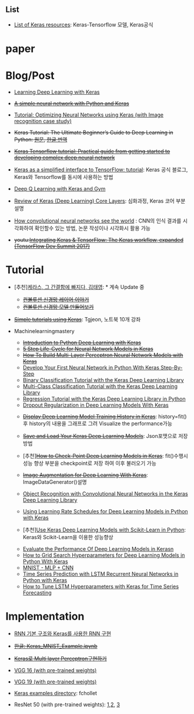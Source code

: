 

## List
- [List of Keras resources](https://github.com/fchollet/keras-resources): Keras-Tensorflow 모델, Keras공식


# paper

# Blog/Post

- [Learning Deep Learning with Keras](http://p.migdal.pl/2017/04/30/teaching-deep-learning.html)

* <Del>[A simple neural network with Python and Keras](http://www.pyimagesearch.com/2016/09/26/a-simple-neural-network-with-python-and-keras/)</del>

* [Tutorial: Optimizing Neural Networks using Keras (with Image recognition case study)](https://www.analyticsvidhya.com/blog/2016/10/tutorial-optimizing-neural-networks-using-keras-with-image-recognition-case-study/)

* <del> Keras Tutorial: The Ultimate Beginner’s Guide to Deep Learning in Python: [원문](https://elitedatascience.com/keras-tutorial-deep-learning-in-python?utm_source=mybridge&utm_medium=email&utm_campaign=read_more), [한글 번역](https://byeongkijeong.github.io/Keras-cnn-tutorial/)</del>

- <del>[Keras Tensorflow tutorial: Practical guide from getting started to developing complex deep neural network](http://cv-tricks.com/tensorflow-tutorial/keras/)</del>

* [Keras as a simplified interface to TensorFlow: tutorial](https://blog.keras.io/keras-as-a-simplified-interface-to-tensorflow-tutorial.html): Keras 공식 블로그, Keras와 Tensorflow를 동시에 사용하는 방법

* [Deep Q Learning with Keras and Gym](https://keon.io/rl/deep-q-learning-with-keras-and-gym/)

* [Review of Keras (Deep Learning) Core Layers](https://www.picnet.com.au/blogs/guido/post/2016/05/16/review-of-keras-deep-learning-core-layers/): 심화과정, Keras 코어 부분 설명

- [How convolutional neural networks see the world](https://blog.keras.io/how-convolutional-neural-networks-see-the-world.html) : CNN의 인식 결과를 시각화하여 확인할수 있는 방법, 논문 작성이나 시각화시 활용 가능

- <del> youtu:[Integrating Keras & TensorFlow: The Keras workflow, expanded (TensorFlow Dev Summit 2017)](https://www.youtube.com/watch?v=UeheTiBJ0Io&feature=youtu.be)</del>

# Tutorial

* [추천][케라스, 그 간결함에 빠지다, 김태영](https://tykimos.github.io/Keras/2017/01/27/Keras_Lecture_Contents/):   * 계속 Update 중
  * <del>[컨볼루션 신경망 레이어 이야기](https://tykimos.github.io/Keras/2017/01/27/CNN_Layer_Talk/) </del>
  * <del>[컨볼루션 신경망 모델 만들어보기](https://tykimos.github.io/Keras/2017/03/08/CNN_Getting_Started/)</del>


* <del>[Simple tutorials using Keras](https://github.com/tgjeon/Keras-Tutorials)</del>: Tgjeon, 노트북 10개 강좌


* Machinelearningmastery
  - <del>[Introduction to Python Deep Learning with Keras](http://machinelearningmastery.com/introduction-python-deep-learning-library-keras/)</del>
  * <del>[5 Step Life-Cycle for Neural Network Models in Keras](http://machinelearningmastery.com/5-step-life-cycle-neural-network-models-keras/)</del>
  - <del>[How To Build Multi-Layer Perceptron Neural Network Models with Keras](http://machinelearningmastery.com/build-multi-layer-perceptron-neural-network-models-keras/)</del>
  - [Develop Your First Neural Network in Python With Keras Step-By-Step](http://machinelearningmastery.com/tutorial-first-neural-network-python-keras/)
  - [Binary Classification Tutorial with the Keras Deep Learning Library](http://machinelearningmastery.com/binary-classification-tutorial-with-the-keras-deep-learning-library/)
  * [Multi-Class Classification Tutorial with the Keras Deep Learning Library](http://machinelearningmastery.com/multi-class-classification-tutorial-keras-deep-learning-library/)
  * [Regression Tutorial with the Keras Deep Learning Library in Python](http://machinelearningmastery.com/regression-tutorial-keras-deep-learning-library-python/)
  * [Dropout Regularization in Deep Learning Models With Keras](http://machinelearningmastery.com/dropout-regularization-deep-learning-models-keras/)
  - <del>[Display Deep Learning Model Training History in Keras](http://machinelearningmastery.com/display-deep-learning-model-training-history-in-keras/)</del>: history=fit()후 history의 내용을 그래프로 그려 Visualize the performance가능
  - <del>[Save and Load Your Keras Deep Learning Models](http://machinelearningmastery.com/save-load-keras-deep-learning-models/)</del>: Json포맷으로 저장 방법
  - [추천]<del>[How to Check-Point Deep Learning Models in Keras](http://machinelearningmastery.com/check-point-deep-learning-models-keras/)</del>: fit()수행시 성능 향상 부분을 checkpoint로 저장 하여 이후 불러오기 가능
  - <del>[Image Augmentation for Deep Learning With Keras](http://machinelearningmastery.com/image-augmentation-deep-learning-keras/)</del>: ImageDataGenerator()설명
  - [Object Recognition with Convolutional Neural Networks in the Keras Deep Learning Library](http://machinelearningmastery.com/object-recognition-convolutional-neural-networks-keras-deep-learning-library/)
  - [Using Learning Rate Schedules for Deep Learning Models in Python with Keras](http://machinelearningmastery.com/using-learning-rate-schedules-deep-learning-models-python-keras/)

  - [추천][Use Keras Deep Learning Models with Scikit-Learn in Python](http://machinelearningmastery.com/use-keras-deep-learning-models-scikit-learn-python/): Keras와 Scikit-Learn을 이용한 성능향상
  * [Evaluate the Performance Of Deep Learning Models in Kerasn](http://machinelearningmastery.com/evaluate-performance-deep-learning-models-keras/)
  - [How to Grid Search Hyperparameters for Deep Learning Models in Python With Keras](http://machinelearningmastery.com/grid-search-hyperparameters-deep-learning-models-python-keras/)

  * [MNIST - MLP + CNN](http://machinelearningmastery.com/handwritten-digit-recognition-using-convolutional-neural-networks-python-keras/)
  - [Time Series Prediction with LSTM Recurrent Neural Networks in Python with Keras](http://machinelearningmastery.com/time-series-prediction-lstm-recurrent-neural-networks-python-keras/)
  - [How to Tune LSTM Hyperparameters with Keras for Time Series Forecasting](http://machinelearningmastery.com/tune-lstm-hyperparameters-keras-time-series-forecasting/)



# Implementation
* [RNN 기본 구조와 Keras를 사용한 RNN 구현](https://www.datascienceschool.net/view-notebook/1d93b9dc6c624fbaa6af2ce9290e2479/)

* <del>[한글: Keras_MNIST_Example.ipynb](https://github.com/dolpang2/Keras-Examples/blob/master/Keras_MNIST_Example.ipynb)</del>

* <del>[Keras로 Multi layer Perceptron구현하기](http://iostream.tistory.com/111)</del>

- [VGG 16 (with pre-trained weights)](https://gist.github.com/baraldilorenzo/07d7802847aaad0a35d3)

- [VGG 19 (with pre-trained weights)](https://gist.github.com/baraldilorenzo/8d096f48a1be4a2d660d)

- [Keras examples directory](https://github.com/fchollet/keras/tree/master/examples): fchollet

- ResNet 50 (with pre-trained weights): [1](https://github.com/raghakot/keras-resnet),[2](https://github.com/asmith26/wide_resnets_keras), [3](https://github.com/titu1994/Wide-Residual-Networks)
